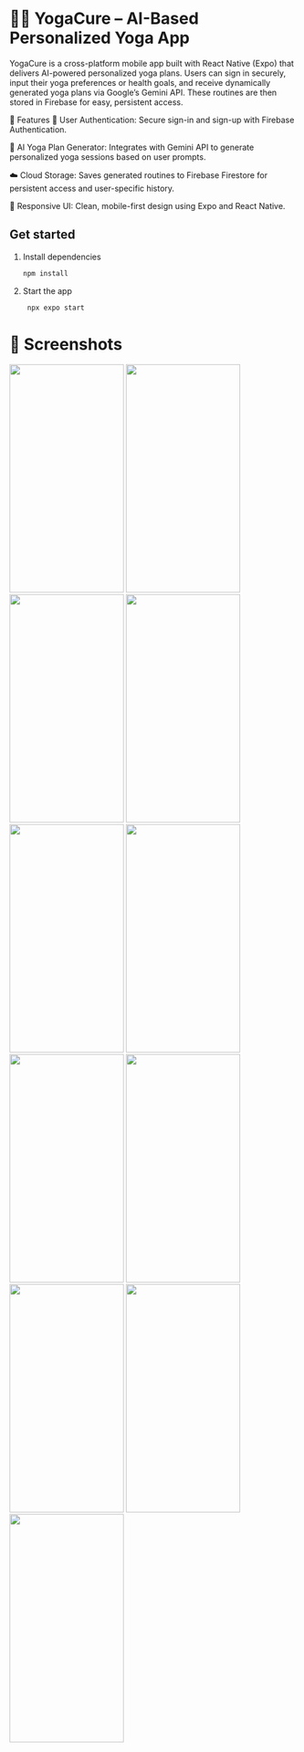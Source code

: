 # 🧘‍♂️ YogaCure – AI-Based Personalized Yoga App
YogaCure is a cross-platform mobile app built with React Native (Expo) that delivers AI-powered personalized yoga plans. Users can sign in securely, input their yoga preferences or health goals, and receive dynamically generated yoga plans via Google’s Gemini API. These routines are then stored in Firebase for easy, persistent access.

🚀 Features
🔐 User Authentication: Secure sign-in and sign-up with Firebase Authentication.

🤖 AI Yoga Plan Generator: Integrates with Gemini API to generate personalized yoga sessions based on user prompts.

☁️ Cloud Storage: Saves generated routines to Firebase Firestore for persistent access and user-specific history.

📱 Responsive UI: Clean, mobile-first design using Expo and React Native.

## Get started

1. Install dependencies

   ```bash
   npm install
   ```

2. Start the app

   ```bash
    npx expo start
   ```

# 📸 Screenshots
<img src="https://github.com/user-attachments/assets/91e6c95e-b549-4ceb-a921-fae7c5eeb9d2" width=200px height=400px>
<img src="https://github.com/user-attachments/assets/e52f6439-e802-4c61-8225-6f51fcc241b8" width=200px height=400px>
<img src="https://github.com/user-attachments/assets/c20738e0-b15d-425f-8c26-71b74e47ac61" width=200px height=400px>
<img src="https://github.com/user-attachments/assets/9e184939-1e2a-403e-b1ef-9c10d7b87e24" width=200px height=400px>
<img src="https://github.com/user-attachments/assets/92081d64-56fd-4aae-aea4-ada6e9dbad34" width=200px height=400px>
<img src="https://github.com/user-attachments/assets/af8e787a-a354-4ce7-bd8b-3dd690ac2bd0" width=200px height=400px>
<img src="https://github.com/user-attachments/assets/bc80aaab-640d-44e6-aeef-8b57649edec4" width=200px height=400px>
<img src="https://github.com/user-attachments/assets/10a6845a-f33e-406f-b3ff-05f1ee6d003c" width=200px height=400px>
<img src="https://github.com/user-attachments/assets/660f9f14-b7e0-4807-8272-8b6cdfc89658" width=200px height=400px>
<img src="https://github.com/user-attachments/assets/688e5994-a5a9-45e1-8206-a524517bd185" width=200px height=400px>
<img src="https://github.com/user-attachments/assets/7c98e844-655c-4881-81cd-97a16f317585" width=200px height=400px>
